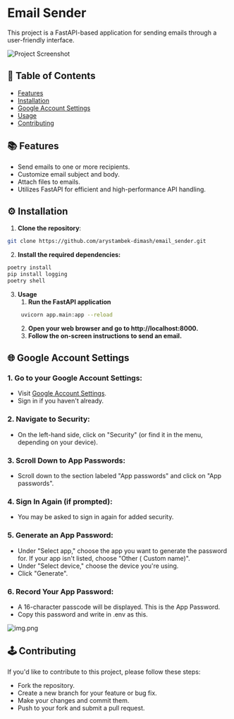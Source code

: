 # Email Sender

This project is a FastAPI-based application for sending emails through a user-friendly interface.

![Project Screenshot](https://www.sender.net/assets/brand-assets/sender-logo-default.png)

## 📑 Table of Contents

- [Features](#features)
- [Installation](#installation)
- [Google Account Settings](#google-settings)
- [Usage](#usage)
- [Contributing](#contributing)

## 📚 Features

- Send emails to one or more recipients.
- Customize email subject and body.
- Attach files to emails.
- Utilizes FastAPI for efficient and high-performance API handling.

## ⚙️ Installation

1. __Clone the repository__:

```bash
git clone https://github.com/arystambek-dimash/email_sender.git
```

2. __Install the required dependencies:__

```bash
poetry install 
pip install logging
poetry shell
```

3. __Usage__
    1. __Run the FastAPI application__
   ```bash
    uvicorn app.main:app --reload
    ```
    2. __Open your web browser and go to http://localhost:8000.__
    3. __Follow the on-screen instructions to send an email.__

## 🌐 Google Account Settings

### 1. Go to your Google Account Settings:

- Visit [Google Account Settings](https://myaccount.google.com/).
- Sign in if you haven't already.

### 2. Navigate to Security:

- On the left-hand side, click on "Security" (or find it in the menu, depending on your device).

### 3. Scroll Down to App Passwords:

- Scroll down to the section labeled "App passwords" and click on "App passwords".

### 4. Sign In Again (if prompted):

- You may be asked to sign in again for added security.

### 5. Generate an App Password:

- Under "Select app," choose the app you want to generate the password for. If your app isn't listed, choose "Other (
  Custom name)".
- Under "Select device," choose the device you're using.
- Click "Generate".

### 6. Record Your App Password:

- A 16-character passcode will be displayed. This is the App Password.
- Copy this password and write in .env as this.

![img.png](docs/img.png)

## 🕹 Contributing

If you'd like to contribute to this project, please follow these steps:

- Fork the repository.
- Create a new branch for your feature or bug fix.
- Make your changes and commit them.
- Push to your fork and submit a pull request.


